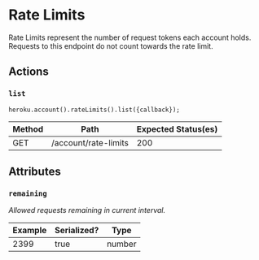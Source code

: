 # Rate Limits

Rate Limits represent the number of request tokens each account holds. Requests to this endpoint do not count towards the rate limit.

## Actions

### `list`

`heroku.account().rateLimits().list({callback});`

Method | Path | Expected Status(es)
--- | --- | ---
GET | /account/rate-limits | 200

## Attributes

### `remaining`

*Allowed requests remaining in current interval.*

Example | Serialized? | Type
--- | --- | ---
2399 | true | number

